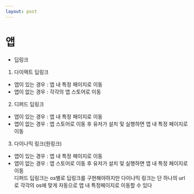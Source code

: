 ```yaml
---
layout: post
---
```


# 앱  


* 딥링크  
1. 다이렉트 딥링크  
  - 앱이 있는 경우 : 앱 내 특정 페이지로 이동  
  - 앱이 없는 경우 : 각각의 앱 스토어로 이동  

2. 디퍼드 딥링크  
  - 앱이 있는 경우 : 앱 내 특정 페이지로 이동  
  - 앱이 없는 경우 : 앱 스토어로 이동 후 유저가 설치 및 실행하면 앱 내 특정 페이지로 이동  

3. 다이나믹 링크(원링크)
  - 앱이 있는 경우 : 앱 내 특정 페이지로 이동  
  - 앱이 없는 경우 : 앱 스토어로 이동 후 유저가 설치 및 실행하면 앱 내 특정 페이지로 이동  
  디퍼드 딥링크는 os별로 딥링크를 구현해야하지만 다이나믹 링크는 단 하나의 url로 각각의 os에 맞게 자동으로 앱 내 특정페이지로 이동할 수 있다  
  
  
